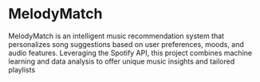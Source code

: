 # MelodyMatch
MelodyMatch is an intelligent music recommendation system that personalizes song suggestions based on user preferences, moods, and audio features. Leveraging the Spotify API, this project combines machine learning and data analysis to offer unique music insights and tailored playlists
